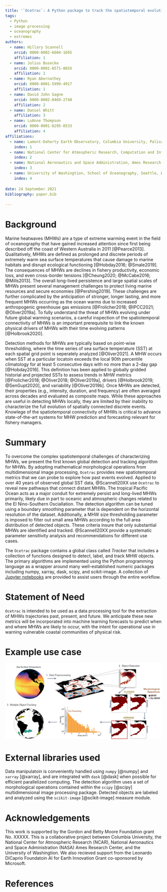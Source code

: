 ```yaml
---
title: '`Ocetrac`: A Python package to track the spatiotemporal evolution of marine heatwaves'
tags:
  - Python
  - image processing
  - oceanography
  - extremes
authors:
  - name: Hillary Scannell
    orcid: 0000-0002-6604-1695
    affiliation: 1
  - name: Julius Busecke
    orcid: 0000-0001-8571-865X
    affiliation: 1
  - name: Ryan Abernathey
    orcid: 0000-0001-5999-4917
    affiliation: 1
  - name: David John Gagne
    orcid: 0000-0002-0469-2740
    affiliation: 2
  - name: Daniel Whitt
    affiliation: 3
  - name: LuAnne Thompson
    orcid: 0000-0001-8295-0533
    affiliation: 4
affiliations:
  - name: Lamont-Doherty Earth Observatory, Columbia University, Palisades, New York, USA
    index: 1
  - name: National Center for Atmospheric Research, Computation and Information Systems Laboratory, Boulder, Colorado, USA
    index: 2
  - name: National Aeronautics and Space Administration, Ames Research Center, California, USA
    index: 3
  - name: University of Washingtion, School of Oceanography, Seattle, Washington, USA
    index: 4
    
date: 24 September 2021
bibliography: paper.bib

---
```


# Background

Marine heatwaves (MHWs) are a type of extreme warming event in the field of oceanography that have gained increased attention since first being described off the coast of Western Australia in 2011 [@Pearce2013]. Qualitatively, MHWs are defined as prolonged and discrete periods of extremely warm sea surface temperatures that cause damage to marine habitats and disrupt ecological functioning [@Hobday2016; @Smale2019]. The consequences of MHWs are declines in fishery productivity, economic loss, and even cross-border tensions [@Cheung2020; @McCabe2016; @Mills2013]. The overall long-lived persistence and large spatial scales of MHWs present several management challenges to protect living marine resources and secure economies [@Pershing2019]. These challenges are further complicated by the anticipation of stronger, longer lasting, and more frequent MHWs occurring as the ocean warms due to increased anthropogenic greenhouse gas emissions [@Frolicher2018; @IPCC2021; @Oliver2019a]. To fully understand the threat of MHWs evolving under future global warming scenarios, a careful inspection of the spatiotemporal connectivity of MHWs is an important prerequisite to link the known physical drivers of MHWs with their time evolving patterns [@Holbrook2020]. 

Detection methods for MHWs are typically based on point-wise thresholding, where the time series of sea surface temperature (SST) at each spatial grid point is seperately analyzed [@Oliver2021]. A MHW occurs when SST at a particular locatoin exceeds the local 90th percentile climatology for at least 5 consecutive days with no more than a 2-day gap [@Hobday2016]. This definition has been applied to globally gridded historial and projected SSTs to assess trends in MHW metrics [@Frolicher2018; @Oliver2018; @Oliver2019a], drivers [@Holbrook2019; @SenGupt2020], and variability [@Oliver2019b]. Once MHWs are detected, their properties (e.g., intensity, duration, and frequency) are often averaged across decades and evaluated as composite maps. While these approaches are useful in detecting MHWs locally, they are limited by their inability to characterize the full evolution of spatially connected discrete events. Knowlege of the spatiotemporal connectivity of MHWs is critical to advance state-of-the-art systems for MHW prediction and forecasting relevant for fishery managers.

# Summary

To overcome the complex spatiotemporal challenges of characterizing MHWs, we present the first known global detection and tracking algorithm for MHWs. By adopting mathematical morphological operations from multidimensional image processing, `Ocetrac` provides new spatiotemporal metrics that we can probe to explore how past events evolved. Applied to over 40 years of observed global SST data, @Scannell20XX use `Ocetrac` to reveal new pathways that connect distant MHWs. The tropical Pacific Ocean acts as a major conduit for extremely persist and long-lived MHWs primarily, likely due in part to oceanic and atmospheric changes related to the El Nino-Southern Osciallation. The detection algorithm can be tuned using a boundary smoothing parameter that is dependent on the horizontal resolution of the dataset. Additionally, a MHW size thresholding parameter is imposed to filter out small area MHWs according to the full area distribution of detected objects. These criteria insure that only substantial MHWs are identified and tracked. @Scannell20XX provide a systematic parameter sensitivity analysis and recommendations for different use cases.  

The `Ocetrac` package contains a global class called *Tracker* that includes a collection of functions designed to detect, label, and track MHW objects. The primary algorithms are implemented using the Python programming language as a wrapper around many well-established numeric packages including numpy, xarray, dask, scipy, and scikit-image. A collection of [Jupyter notebooks](https://github.com/ocetrac/ocetrac/tree/main/notebooks) are provided to assist users through the entire workflow.

# Statement of Need

`Ocetrac` is intended to be used as a data processing tool for the extraction of MHWs trajectories past, present, and future. We anticipate these new metrics will be incorporated into machine learning forecasts to predict when and where MHWs are likely to occur, with the intent for operational use in warning vulnerable coastal communities of physical risk.  

# Example use case

![Example workflow of identifying and track marine heatwaves using Ocetrac.\label{fig:thr}](fig1.png)

<!-- 
![Ocetrac boundaries compared to initial sea surface temperature anomalies.\label{fig:thr}](fig2.png)

![Multiple Object Tracking; merging and splitting.\label{fig:thr}](fig3.png)
 -->
# External libraries used

Data manipulatoin is conveniently handled using `numpy` [@numpy] and `xarray` [@xarray], and are integrated with `dask` [@dask] when possible for efficient parallelized computing. The detection algorithm uses a set of morphological operations contained within the `scipy` [@scipy] multidimensional image processing package. Detected objects are labeled and analyzed using the `scikit-image` [@scikit-image] measure module.

# Acknowledgements

This work is supported by the Gordon and Betty Moore Foundation grant No. XXXXX. This is a collaborative project between Columbia University, the National Center for Atmospheric Research (NCAR), National Aeronautics and Space Administration (NASA) Ames Research Center, and the University of Washingtion. We also recieved support from the Leonardo DiCaprio Foundatoin AI for Earth Innovation Grant co-sponsored by Microsoft. 

# References
